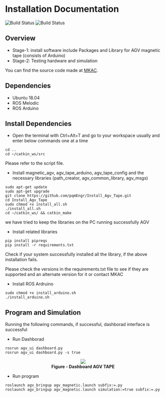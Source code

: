 # Installation Documentation
![Build Status](https://img.shields.io/opencollective/backers/minh?color=red&label=MKAC)
![Build Status](https://img.shields.io/wheelmap/a/26699541?color=red&label=AGV_tape)


## Overview
- Stage-1: install software include Packages and Library for AGV magnetic tape (consists of Arduino)
- Stage-2: Testing hardware and simulation

You can find the source code made at [MKAC](https://gitlab.com/mkac-agv/magnetic_agv).

## Dependencies
- Ubuntu 18.04
- ROS Melodic
- ROS Arduino

## Install Dependencies
- Open the terminal with Ctrl+Alt+T and go to your workspace usually and enter below commands one at a time
  
```
cd .. 
cd ~/catkin_ws/src
```
Please refer to the script file.
- Install magnetic_agv, agv_tape_arduino, agv_tape_config and the necessary libraries (path_creator, agv_common_library, agv_msgs)
  
```
sudo apt-get update
sudo apt-get upgrade
git clone https://github.com/pqmEngr/Install_Agv_Tape.git
cd Install_Agv_Tape
sudo chmod +x install_all.sh
./install_all.sh
cd ~/catkin_ws/ && catkin_make
```
we have tried to keep the libraries on the PC running successfully AGV

- Install related libraries
```
pip install pipreqs
pip install -r requirements.txt
```
Check if your system successfully installed all the library, if the above installation fails. 

Please check the versions in the requirements.txt file to see if they are supported and an alternate version for it or contact MKAC

- Install ROS Ardruino
```
sudo chmod +x install_arduino.sh
./install_arduino.sh
```

## Program and Simulation

Running the following commands, if successful, dashborad interface is successful

- Run Dashborad 
```
rosrun agv_ui dashboard.py
rosrun agv_ui dashboard.py -s true
```

<p align="center">
  
  <img src="https://user-images.githubusercontent.com/82381342/154178893-ad5fe69a-6395-4d5f-a9b9-b6f9868771df.png">
  <br><b>Figure - Dashboard AGV TAPE</b><br>
</p>

- Run program
```
roslaunch agv_bringup agv_magnetic.launch subfix:=.py
roslaunch agv_bringup agv_magnetic.launch simulation:=true subfix:=.py
```
